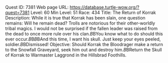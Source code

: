 Quest ID: 7381
Web page URL: https://database.turtle-wow.org/?quest=7381
Level: 60
Min Level: 51
Race: 434
Title: The Return of Korrak
Description: While it is true that Korrak has been slain, one question remains: Will he remain dead? Trolls are notorious for their other-worldly tribal magics. I would not be surprised if the fallen leader was raised from the dead to once more rule over his clan.$B$BYou know what to do should this ever occur.$B$B<Warmaster Laggrond makes a cutting motion across his neck with his index finger.>$B$BAnd  this time, I want his skull. Just keep your eyes peeled, soldier.$B$BDismissed!
Objective: Should Korrak the Bloodrager make a return to the Snowfall Graveyard, seek him out and destroy him.$B$BReturn the Skull of Korrak to Warmaster Laggrond in the Hillsbrad Foothills.
